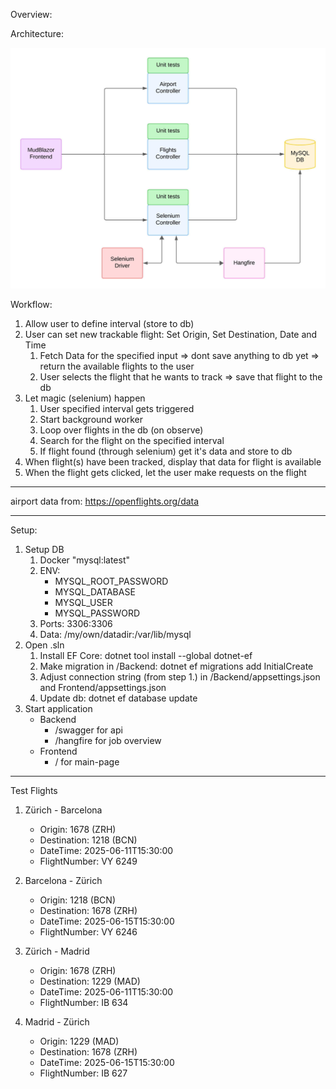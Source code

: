 Overview:



Architecture:

![alt text](architecture.png)


Workflow:

1. Allow user to define interval (store to db)
2. User can set new trackable flight: Set Origin, Set Destination, Date and Time
	1. Fetch Data for the specified input => dont save anything to db yet => return the available flights to the user
	2. User selects the flight that he wants to track => save that flight to the db
3. Let magic (selenium) happen 
	1. User specified interval gets triggered
	2. Start background worker 
	3. Loop over flights in the db (on observe)
	4. Search for the flight on the specified interval
	5. If flight found (through selenium) get it's data and store to db
4. When flight(s) have been tracked, display that data for flight is available 
5. When the flight gets clicked, let the user make requests on the flight

---

airport data from: https://openflights.org/data

---

Setup:

1. Setup DB
	1. Docker "mysql:latest"
	2. ENV:
		* MYSQL_ROOT_PASSWORD
		* MYSQL_DATABASE
		* MYSQL_USER
		* MYSQL_PASSWORD
	3. Ports: 3306:3306
	4. Data: /my/own/datadir:/var/lib/mysql
2. Open .sln
	1. Install EF Core: dotnet tool install --global dotnet-ef
	2. Make migration in /Backend: dotnet ef migrations add InitialCreate
	3. Adjust connection string (from step 1.) in /Backend/appsettings.json and Frontend/appsettings.json
	4. Update db: dotnet ef database update
3. Start application
	* Backend
		* /swagger for api
		* /hangfire for job overview
	* Frontend
		* / for main-page

---

Test Flights

1. Zürich - Barcelona
	* Origin: 1678 (ZRH)
	* Destination: 1218 (BCN)
	* DateTime: 2025-06-11T15:30:00
	* FlightNumber: VY 6249
2. Barcelona - Zürich
	* Origin: 1218 (BCN)
	* Destination: 1678 (ZRH)
	* DateTime: 2025-06-15T15:30:00
	* FlightNumber: VY 6246

3. Zürich - Madrid
	* Origin: 1678 (ZRH)
	* Destination: 1229 (MAD)
	* DateTime: 2025-06-11T15:30:00
	* FlightNumber: IB 634

4. Madrid - Zürich
	* Origin: 1229 (MAD)
	* Destination: 1678 (ZRH)
	* DateTime: 2025-06-15T15:30:00
	* FlightNumber: IB 627